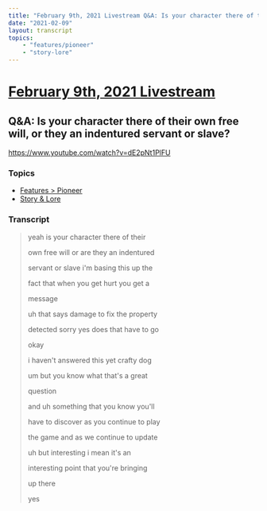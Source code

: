 ```yaml
---
title: "February 9th, 2021 Livestream Q&A: Is your character there of their own free will, or they an indentured servant or slave?"
date: "2021-02-09"
layout: transcript
topics:
    - "features/pioneer"
    - "story-lore"
---
```

# [February 9th, 2021 Livestream](../2021-02-09.md)
## Q&A: Is your character there of their own free will, or they an indentured servant or slave?
https://www.youtube.com/watch?v=dE2pNt1PlFU

### Topics
* [Features > Pioneer](../topics/features/pioneer.md)
* [Story & Lore](../topics/story-lore.md)

### Transcript

> yeah is your character there of their
>
> own free will or are they an indentured
>
> servant or slave i'm basing this up the
>
> fact that when you get hurt you get a
>
> message
>
> uh that says damage to fix the property
>
> detected sorry yes does that have to go
>
> okay
>
> i haven't answered this yet crafty dog
>
> um but you know what that's a great
>
> question
>
> and uh something that you know you'll
>
> have to discover as you continue to play
>
> the game and as we continue to update
>
> uh but interesting i mean it's an
>
> interesting point that you're bringing
>
> up there
>
> yes
